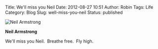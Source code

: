 Title: We'll miss you Neil
Date: 2012-08-27 10:51
Author: Robin
Tags: Life
Category: Blog
Slug: well-miss-you-neil
Status: published

![Neil Armstrong](/images/2012/08/neil_armstrong.jpeg "Neil Armstrong")

**Neil Armstrong**

We'll miss you Neil.  Breathe free.  Fly high.

